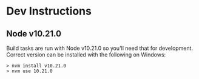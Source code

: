 # Dev Instructions

## Node v10.21.0

Build tasks are run with Node v10.21.0 so you'll need that for development. Correct version can be installed with the following on Windows:

```
> nvm install v10.21.0
> nvm use 10.21.0
```
